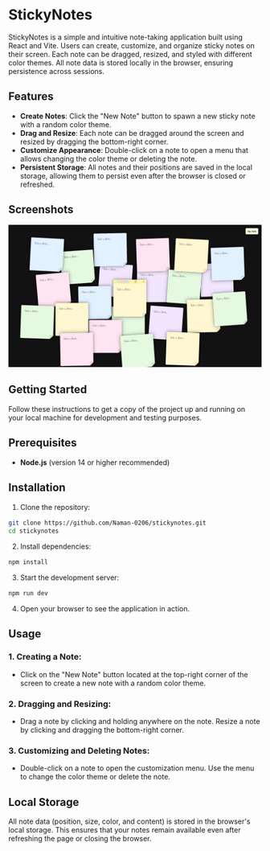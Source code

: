 # StickyNotes

StickyNotes is a simple and intuitive note-taking application built using React and Vite. Users can create, customize, and organize sticky notes on their screen. Each note can be dragged, resized, and styled with different color themes. All note data is stored locally in the browser, ensuring persistence across sessions.

## Features

- **Create Notes**: Click the "New Note" button to spawn a new sticky note with a random color theme.
- **Drag and Resize**: Each note can be dragged around the screen and resized by dragging the bottom-right corner.
- **Customize Appearance**: Double-click on a note to open a menu that allows changing the color theme or deleting the note.
- **Persistent Storage**: All notes and their positions are saved in the local storage, allowing them to persist even after the browser is closed or refreshed.

## Screenshots

![StickyNotes UI](screenshots\image.png)

## Getting Started

Follow these instructions to get a copy of the project up and running on your local machine for development and testing purposes.

## Prerequisites

- **Node.js** (version 14 or higher recommended)

## Installation

1. Clone the repository:

```bash
git clone https://github.com/Naman-0206/stickynotes.git
cd stickynotes
```

2. Install dependencies:

```bash
npm install
```

3. Start the development server:

```bash
npm run dev
```

4. Open your browser to see the application in action.

## Usage

### 1. Creating a Note:

- Click on the "New Note" button located at the top-right corner of the screen to create a new note with a random color theme.

### 2. Dragging and Resizing:

- Drag a note by clicking and holding anywhere on the note.
  Resize a note by clicking and dragging the bottom-right corner.

### 3. Customizing and Deleting Notes:

- Double-click on a note to open the customization menu.
  Use the menu to change the color theme or delete the note.

## Local Storage

All note data (position, size, color, and content) is stored in the browser's local storage. This ensures that your notes remain available even after refreshing the page or closing the browser.
